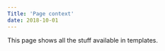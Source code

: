 ```yaml
---
Title: 'Page context'
date: 2018-10-01
---
```


This page shows all the stuff available in templates.
